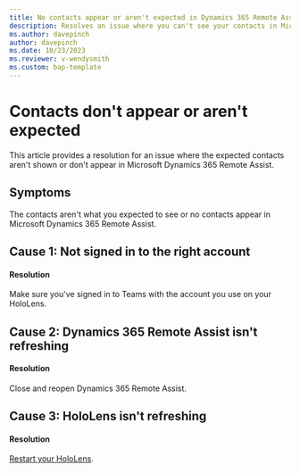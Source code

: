 ```yaml
---
title: No contacts appear or aren't expected in Dynamics 365 Remote Assist
description: Resolves an issue where you can't see your contacts in Microsoft Dynamics 365 Remote Assist.
ms.author: davepinch
author: davepinch
ms.date: 10/23/2023
ms.reviewer: v-wendysmith
ms.custom: bap-template
---
```

# Contacts don't appear or aren't expected

This article provides a resolution for an issue where the expected contacts aren't shown or don't appear in Microsoft Dynamics 365 Remote Assist.

## Symptoms

The contacts aren't what you expected to see or no contacts appear in Microsoft Dynamics 365 Remote Assist.

## Cause 1: Not signed in to the right account

#### Resolution

Make sure you've signed in to Teams with the account you use on your HoloLens.

## Cause 2: Dynamics 365 Remote Assist isn't refreshing

#### Resolution

Close and reopen Dynamics 365 Remote Assist.

## Cause 3: HoloLens isn't refreshing

#### Resolution

[Restart your HoloLens](/hololens/hololens-recovery).
